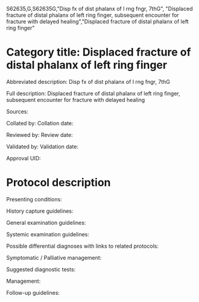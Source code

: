 S62635,G,S62635G,"Disp fx of dist phalanx of l rng fngr, 7thG", "Displaced fracture of distal phalanx of left ring finger, subsequent encounter for fracture with delayed healing","Displaced fracture of distal phalanx of left ring finger"
# Category title: Displaced fracture of distal phalanx of left ring finger

Abbreviated description: Disp fx of dist phalanx of l rng fngr, 7thG

Full description: Displaced fracture of distal phalanx of left ring finger, subsequent encounter for fracture with delayed healing

Sources:

Collated by:
Collation date:

Reviewed by:
Review date:

Validated by:
Validation date:

Approval UID:

# Protocol description

Presenting conditions:

History capture guidelines:

General examination guidelines:

Systemic examination guidelines:

Possible differential diagnoses with links to related protocols:

Symptomatic / Palliative management:

Suggested diagnostic tests:

Management:

Follow-up guidelines:
